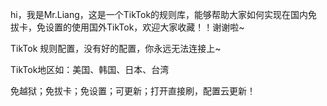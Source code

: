 hi，我是Mr.Liang，这是一个TikTok的规则库，能够帮助大家如何实现在国内免拔卡，免设置的使用国外TikTok，欢迎大家收藏！！谢谢啦~

TikTok 规则配置，没有好的配置，你永远无法连接上~

TikTok地区如：美国、韩国、日本、台湾

免越狱；免拔卡；免设置；可更新；打开直接刷，配置云更新！
